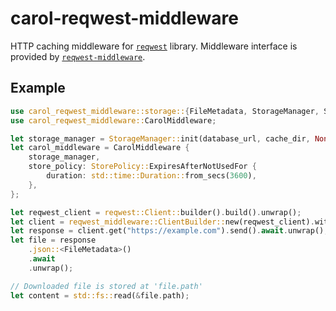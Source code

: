 # carol-reqwest-middleware

HTTP caching middleware for [`reqwest`][1] library. Middleware interface is provided by
[`reqwest-middleware`][2].

## Example

```rust
use carol_reqwest_middleware::storage::{FileMetadata, StorageManager, StorePolicy};
use carol_reqwest_middleware::CarolMiddleware;

let storage_manager = StorageManager::init(database_url, cache_dir, None).await.unwrap();
let carol_middleware = CarolMiddleware {
    storage_manager,
    store_policy: StorePolicy::ExpiresAfterNotUsedFor {
        duration: std::time::Duration::from_secs(3600),
    },
};

let reqwest_client = reqwest::Client::builder().build().unwrap();
let client = reqwest_middleware::ClientBuilder::new(reqwest_client).with(carol_middleware).build();
let response = client.get("https://example.com").send().await.unwrap();
let file = response
    .json::<FileMetadata>()
    .await
    .unwrap();

// Downloaded file is stored at 'file.path'
let content = std::fs::read(&file.path);
```

[1]: <https://crates.io/crates/reqwest>
[2]: <https://crates.io/crates/reqwest-middleware>
